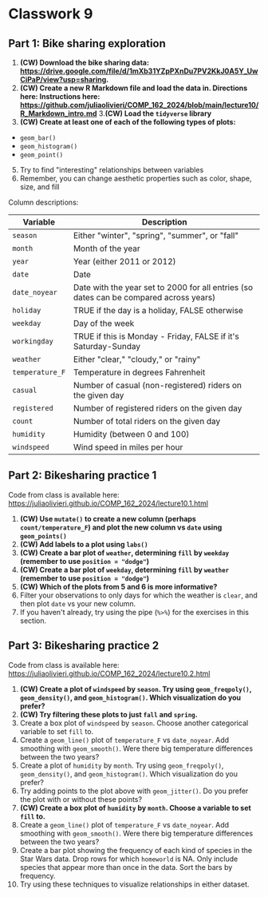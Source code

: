# Classwork 9

## Part 1: Bike sharing exploration
1. **(CW) Download the bike sharing data: https://drive.google.com/file/d/1mXb31YZpPXnDu7PV2KkJ0A5Y_UwCiPaP/view?usp=sharing.**
2. **(CW) Create a new R Markdown file and load the data in. Directions here: Instructions here: https://github.com/juliaolivieri/COMP_162_2024/blob/main/lecture10/R_Markdown_intro.md**
3.**(CW) Load the `tidyverse` library**
4. **(CW) Create at least one of each of the following types of plots:**
  * `geom_bar()` 
  * `geom_histogram()` 
  * `geom_point()` 
5. Try to find "interesting" relationships between variables
6. Remember, you can change aesthetic properties such as color, shape, size, and fill

Column descriptions:

| Variable | Description
---|---
`season` | Either "winter", "spring", "summer", or "fall"|
`month` | Month of the year |
`year` | Year (either 2011 or 2012)|
`date` | Date|
`date_noyear` | Date with the year set to 2000 for all entries (so dates can be compared across years)|
`holiday` | TRUE if the day is a holiday, FALSE otherwise|
`weekday` | Day of the week|
`workingday` | TRUE if this is Monday - Friday, FALSE if it's Saturday-Sunday|
`weather` |Either "clear," "cloudy," or "rainy" |
`temperature_F` | Temperature in degrees Fahrenheit|
`casual` | Number of casual (non-registered) riders on the given day|
`registered` | Number of registered riders on the given day|
`count` | Number of total riders on the given day|
`humidity` | Humidity (between 0 and 100)|
`windspeed` | Wind speed in miles per hour|

## Part 2: Bikesharing practice 1

Code from class is available here: https://juliaolivieri.github.io/COMP_162_2024/lecture10.1.html 

1. **(CW) Use `mutate()` to create a new column (perhaps `count/temperature_F`) and plot the new column vs `date` using `geom_points()`**
1. **(CW) Add labels to a plot using `labs()`**
1. **(CW) Create a bar plot of `weather`, determining `fill` by `weekday` (remember to use `position = "dodge"`)**
1. **(CW) Create a bar plot of `weekday`, determining `fill` by `weather` (remember to use `position = "dodge"`)**
1. **(CW) Which of the plots from 5 and 6 is more informative?**
1. Filter your observations to only days for which the weather is `clear`, and then plot `date` vs your new column.
1. If you haven't already, try using the pipe (`%>%`) for the exercises in this section.

## Part 3: Bikesharing practice 2

Code from class is available here: https://juliaolivieri.github.io/COMP_162_2024/lecture10.2.html 

1. **(CW) Create a plot of `windspeed` by `season`. Try using `geom_freqpoly()`, `geom_density()`, and `geom_histogram()`. Which visualization do you prefer?**
1. **(CW) Try filtering these plots to just `fall` and `spring`.**
1. Create a box plot of `windspeed` by `season`. Choose another categorical variable to set `fill` to.
1. Create a `geom_line()` plot of `temperature_F` vs `date_noyear`. Add smoothing with `geom_smooth()`. Were there big temperature differences between the two years?
1. Create a plot of `humidity` by `month`. Try using `geom_freqpoly()`, `geom_density()`, and `geom_histogram()`. Which visualization do you prefer?
1. Try adding points to the plot above with `geom_jitter()`. Do you prefer the plot with or without these points?
1. **(CW) Create a box plot of `humidity` by `month`. Choose a variable to set `fill` to.**
1. Create a `geom_line()` plot of `temperature_F` vs `date_noyear`. Add smoothing with `geom_smooth()`. Were there big temperature differences between the two years?
1. Create a bar plot showing the frequency of each kind of species in the Star Wars data. Drop rows for which `homeworld` is NA. Only include species that appear more than once in the data. Sort the bars by frequency.
1. Try using these techniques to visualize relationships in either dataset.

